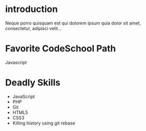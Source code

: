 introduction
============

Neque porro quisquam est qui dolorem ipsum quia dolor sit amet, consectetur, adipisci velit...

Favorite CodeSchool Path
========================

Javascript

Deadly Skills
=============
* JavaScript
* PHP
* Git
* HTML5
* CSS3
* Killing history using git rebase

